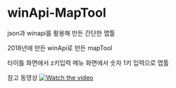 # winApi-MapTool
json과 winapi를 활용해 만든 간단한 맵툴

2018년에 만든 winApi로 만든 mapTool

타이틀 화면에서 z키입력
메뉴 화면에서 숫자 1키 입력으로 맵툴

참고 동영상
[![Watch the video](https://img.youtube.com/vi/T-D1KVIuvjA/maxresdefault.jpg)](https://youtu.be/T-D1KVIuvjA)
